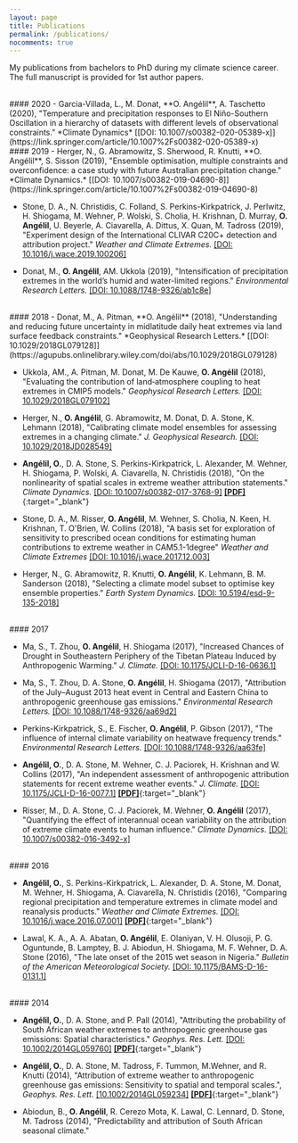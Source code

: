 ```yaml
---
layout: page
title: Publications
permalink: /publications/
nocomments: true
---
```

My publications from bachelors to PhD during my climate science career. The full manuscript is provided for 1st author papers. 

<br>
#### 2020
- Garcia-Villada, L., M. Donat, **O. Ang&#233;lil**, A. Taschetto (2020), "Temperature and precipitation responses to El Niño-Southern Oscillation in a hierarchy of datasets with different levels of observational constraints." *Climate Dynamics* [[DOI: 10.1007/s00382-020-05389-x]](https://link.springer.com/article/10.1007%2Fs00382-020-05389-x)

<br>
#### 2019
- Herger, N., G. Abramowitz, S. Sherwood, R. Knutti, **O. Ang&#233;lil**, S. Sisson (2019), "Ensemble optimisation, multiple constraints and overconfidence: a case study with future Australian precipitation change." *Climate Dynamics.* [[DOI: 10.1007/s00382-019-04690-8]](https://link.springer.com/article/10.1007%2Fs00382-019-04690-8)

- Stone, D. A., N. Christidis, C. Folland, S. Perkins-Kirkpatrick, J. Perlwitz, H. Shiogama, M. Wehner, P. Wolski, S. Cholia, H. Krishnan, D. Murray, **O. Ang&#233;lil**, U. Beyerle, A. Ciavarella, A. Dittus, X. Quan, M. Tadross (2019), "Experiment design of the International CLIVAR C20C+ detection and attribution project." *Weather and Climate Extremes.* [[DOI: 10.1016/j.wace.2019.100206]](https://www.sciencedirect.com/science/article/pii/S2212094719300027?via%3Dihub)

- Donat, M., **O. Ang&#233;lil**, AM. Ukkola (2019), "Intensification of precipitation extremes in the world’s humid and water-limited regions." *Environmental Research Letters.* [[DOI: 10.1088/1748-9326/ab1c8e]](https://iopscience.iop.org/article/10.1088/1748-9326/ab1c8e)

<br>
#### 2018
- Donat, M., A. Pitman, **O. Ang&#233;lil** (2018), "Understanding and reducing future uncertainty in midlatitude daily heat extremes via land surface feedback constraints." *Geophysical Research Letters.* [[DOI: 10.1029/2018GL079128]](https://agupubs.onlinelibrary.wiley.com/doi/abs/10.1029/2018GL079128)

- Ukkola, AM., A. Pitman, M. Donat, M. De Kauwe, **O. Ang&#233;lil** (2018), "Evaluating the contribution of land‐atmosphere coupling to heat extremes in CMIP5 models." *Geophysical Research Letters.* [[DOI: 10.1029/2018GL079102]](https://agupubs.onlinelibrary.wiley.com/doi/full/10.1029/2018GL079102)


- Herger, N., **O. Ang&#233;lil**, G. Abramowitz, M. Donat, D. A. Stone, K. Lehmann (2018), "Calibrating climate model ensembles for assessing extremes in a changing climate." *J. Geophysical Research.* [[DOI: 10.1029/2018JD028549]](https://agupubs.onlinelibrary.wiley.com/doi/abs/10.1029/2018JD028549)

- **Ang&#233;lil, O.**, D. A. Stone, S. Perkins-Kirkpatrick, L. Alexander, M. Wehner, H. Shiogama, P. Wolski, A. Ciavarella, N. Christidis (2018), "On the nonlinearity of spatial scales in extreme weather attribution statements." *Climate Dynamics.* [[DOI: 10.1007/s00382-017-3768-9]](https://link.springer.com/article/10.1007/s00382-017-3768-9) [**[PDF]**](/documents/angelil_cd_2018.pdf){:target="\_blank"} 

- Stone, D. A., M. Risser, **O. Ang&#233;lil**, M. Wehner, S. Cholia, N. Keen, H. Krishnan, T. O'Brien, W. Collins (2018), "A basis set for exploration of sensitivity to prescribed ocean conditions for estimating human contributions to extreme weather in CAM5.1-1degree" *Weather and Climate Extremes* [[DOI: 10.1016/j.wace.2017.12.003]](https://www.sciencedirect.com/science/article/pii/S2212094717301147)

- Herger, N., G. Abramowitz, R. Knutti, **O. Ang&#233;lil**, K. Lehmann, B. M. Sanderson (2018), "Selecting a climate model subset to optimise key ensemble properties." *Earth System Dynamics.* [[DOI: 10.5194/esd-9-135-2018]](https://www.earth-syst-dynam.net/9/135/2018/esd-9-135-2018-discussion.html)

<br>
#### 2017

- Ma, S., T. Zhou, **O. Ang&#233;lil**, H. Shiogama (2017), "Increased Chances of Drought in Southeastern Periphery of the Tibetan Plateau Induced by Anthropogenic Warming." *J. Climate.* [[DOI: 10.1175/JCLI-D-16-0636.1]](http://journals.ametsoc.org/doi/10.1175/JCLI-D-16-0636.1)

- Ma, S., T. Zhou, D. A. Stone, **O. Ang&#233;lil**, H. Shiogama (2017), "Attribution of the July–August 2013 heat event in Central and Eastern China to anthropogenic greenhouse gas emissions." *Environmental Research Letters.* [[DOI: 10.1088/1748-9326/aa69d2]](http://iopscience.iop.org/article/10.1088/1748-9326/aa69d2/meta)

- Perkins-Kirkpatrick, S., E. Fischer, **O. Ang&#233;lil**, P. Gibson (2017), "The influence of internal climate variability on heatwave frequency trends." *Environmental Research Letters.* [[DOI: 10.1088/1748-9326/aa63fe]](http://iopscience.iop.org/article/10.1088/1748-9326/aa63fe/pdf)

- **Ang&#233;lil, O.**, D. A. Stone, M. Wehner, C. J. Paciorek, H. Krishnan and W. Collins  (2017), "An independent assessment of anthropogenic attribution statements for recent extreme weather events." *J. Climate.* [[DOI: 10.1175/JCLI-D-16-0077.1]](http://journals.ametsoc.org/doi/abs/10.1175/JCLI-D-16-0077.1) [**[PDF]**](/documents/angelil_joc_2017.pdf){:target="\_blank"}

- Risser, M., D. A. Stone, C. J. Paciorek, M. Wehner, **O. Ang&#233;lil** (2017), "Quantifying the effect of interannual ocean variability on the attribution of extreme climate events to human influence." *Climate Dynamics.* [[DOI: 10.1007/s00382-016-3492-x]](https://link.springer.com/article/10.1007%2Fs00382-016-3492-x) 

<br>
#### 2016

- **Ang&#233;lil, O.**, S. Perkins-Kirkpatrick, L. Alexander, D. A. Stone, M. Donat, M. Wehner, H. Shiogama, A. Ciavarella, N. Christidis (2016), "Comparing regional precipitation and temperature extremes in climate model and reanalysis products." *Weather and Climate Extremes.* [[DOI: 10.1016/j.wace.2016.07.001]](http://www.sciencedirect.com/science/article/pii/S2212094716300202) [**[PDF]**](/documents/angelil_wace_2016.pdf){:target="\_blank"}

- Lawal, K. A., A. A. Abatan,  **O. Ang&#233;lil**, E. Olaniyan, V. H. Olusoji, P. G. Oguntunde, B. Lamptey, B. J. Abiodun, H. Shiogama, M. F. Wehner, D. A. Stone (2016), "The late onset of the 2015 wet season in Nigeria." *Bulletin of the American Meteorological Society.* [[DOI: 10.1175/BAMS-D-16-0131.1]](http://journals.ametsoc.org/doi/abs/10.1175/BAMS-D-16-0131.1)

<br>
#### 2014

- **Ang&#233;lil, O.**, D. A. Stone, and P. Pall (2014), "Attributing the probability of South African weather extremes to anthropogenic greenhouse gas emissions: Spatial characteristics." *Geophys. Res. Lett.* [[DOI: 10.1002/2014GL059760]](http://onlinelibrary.wiley.com/doi/10.1002/2014GL059760/abstract) [**[PDF]**](/documents/angelilb14grl.pdf){:target="\_blank"}

- **Ang&#233;lil, O.**, D. A. Stone, M. Tadross, F. Tummon, M.Wehner, and R. Knutti (2014), "Attribution of extreme weather to anthropogenic greenhouse gas emissions: Sensitivity to spatial and temporal scales.", *Geophys. Res. Lett.* [[10.1002/2014GL059234]](http://onlinelibrary.wiley.com/doi/10.1002/2014GL059234/abstract) [**[PDF]**](/documents/angelila14grl.pdf){:target="\_blank"}

- Abiodun, B., **O. Ang&#233;lil**, R. Cerezo Mota, K. Lawal, C. Lennard, D. Stone, M. Tadross (2014), "Predictability and attribution of South African seasonal climate."













